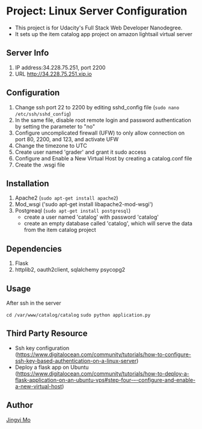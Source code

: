 # Project: Linux Server Configuration 
- This project is for Udacity's Full Stack Web Developer Nanodegree.
- It sets up the item catalog app project on amazon lightsail virtual server

## Server Info
1. IP address:34.228.75.251, port 2200
2. URL http://34.228.75.251.xip.io

## Configuration 
1. Change ssh port 22 to 2200 by editing sshd_config file (`sudo nano /etc/ssh/sshd_config`)
2. In the same file, disable root remote login and password authentication by setting the parameter to "no"
3. Configure uncomplicated firewall (UFW) to only allow connection on port 80, 2200, and 123, and activate UFW
4. Change the timezone to UTC
5. Create user named 'grader' and grant it sudo access
6. Configure and Enable a New Virtual Host by creating a catalog.conf file 
7. Create the .wsgi file 

## Installation
1. Apache2 (`sudo apt-get install apache2`)
2. Mod_wsgi ('sudo apt-get install libapache2-mod-wsgi')
3. Postgreaql (`sudo apt-get install postgresql`)
   - create a user named 'catalog' with password 'catalog'
   - create an empty database called 'catalog', which will serve the data from the item catalog project

## Dependencies

1. Flask
2. httplib2, oauth2client, sqlalchemy psycopg2

## Usage

After ssh in the server

`cd /var/www/catalog/catalog`
`sudo python application.py`


## Third Party Resource

- Ssh key configuration (https://www.digitalocean.com/community/tutorials/how-to-configure-ssh-key-based-authentication-on-a-linux-server)
- Deploy a flask app on Ubuntu (https://www.digitalocean.com/community/tutorials/how-to-deploy-a-flask-application-on-an-ubuntu-vps#step-four-–-configure-and-enable-a-new-virtual-host)

## Author

[Jingyi Mo](mailto:jingyim62015@gmail.com)


